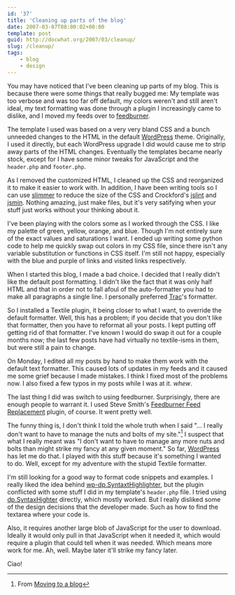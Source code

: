 ```yaml
---
id: '37'
title: 'Cleaning up parts of the blog'
date: 2007-03-07T08:00:02+00:00
template: post
guid: http://docwhat.org/2007/03/cleanup/
slug: /cleanup/
tags:
    - blog
    - design
---
```


You may have noticed that I've been cleaning up parts of my blog. This is
because there were some things that really bugged me: My template was too
verbose and was too far off default, my colors weren't and still aren't ideal,
my text formatting was done through a plugin I increasingly came to dislike,
and I moved my feeds over to [feedburner](http://feedburner.com/).

<!-- more -->

The template I used was based on a very very bland CSS and a bunch unneeded
changes to the HTML in the default [WordPress](http://wordpress.org/) theme.
Originally, I used it directly, but each WordPress upgrade I did would cause
me to strip away parts of the HTML changes. Eventually the templates became
nearly stock, except for I have some minor tweaks for JavaScript and the
`header.php` and `footer.php`.

As I removed the customized HTML, I cleaned up the CSS and reorganized it to
make it easier to work with. In addition, I have been writing tools so I can
use [slimmer](http://www.issuetrackerproduct.com/Documentation#slimmer) to
reduce the size of the CSS and Crockford's [jslint](http://www.jslint.com/)
and [jsmin](http://www.crockford.com/javascript/jsmin.html). Nothing amazing,
just make files, but it's very satifying when your stuff just works without
your thinking about it.

I've been playing with the colors some as I worked through the CSS. I like my
palette of green, yellow, orange, and blue. Though I'm not entirely sure of
the exact values and saturations I want. I ended up writing some python code
to help me quickly swap out colors in my CSS file, since there isn't any
variable substitution or functions in CSS itself. I'm still not happy,
especially with the blue and purple of links and visited links respectively.

When I started this blog, I made a bad choice. I decided that I really didn't
like the default post formatting. I didn't like the fact that it was only half
HTML and that in order not to fall afoul of the auto-formatter you had to make
all paragraphs a single line. I personally preferred
[Trac](http://trac.edgewall.org/)'s formatter.

So I installed a Textile plugin, it being closer to what I want, to override
the default formatter. Well, this has a problem; if you decide that you don't
like that formatter, then you have to reformat all your posts. I kept putting
off getting rid of that formatter. I've known I would do swap it out for a
couple months now; the last few posts have had virtually no textile-isms in
them, but were still a pain to change.

On Monday, I edited all my posts by hand to make them work with the default
text formatter. This caused lots of updates in my feeds and it caused me some
grief because I made mistakes. I think I fixed most of the problems now. I
also fixed a few typos in my posts while I was at it. _whew_.

The last thing I did was switch to using feedburner. Surprisingly, there are
enough people to warrant it. I used Steve Smith's
[Feedburner Feed Replacement](http://orderedlist.com/wordpress-plugins/feedburner-plugin/)
plugin, of course. It went pretty well.

The funny thing is, I don't think I told the whole truth when I said "… I
really don't want to have to manage the nuts and bolts of my site."[^1] I
suspect that what I really meant was "I don't want to have to manage any more
nuts and bolts than might strike my fancy at any given moment." So far,
[WordPress](http://wordpress.org/) has let me do that. I played with this
stuff because it's something I wanted to do. Well, except for my adventure
with the stupid Textile formatter.

I'm still looking for a good way to format code snippets and examples. I
really liked the idea behind
[wp-dp.SyntaxtHighlighter](http://blog.rubypdf.com/2006/09/28/wp-dpsyntaxhighlightersource-code-syntax-highlighting-plugin/),
but the plugin conflicted with some stuff I did in my template's `header.php`
file. I tried using
[dp.SyntaxHighter](http://www.dreamprojections.com/SyntaxHighlighter/)
directly, which mostly worked. But I really disliked some of the design
decisions that the developer made. Such as how to find the textarea where your
code is.

Also, it requires another large blob of JavaScript for the user to download.
Ideally it would only pull in that JavaScript when it needed it, which would
require a plugin that could tell when it was needed. Which means more work for
me. Ah, well. Maybe later it'll strike my fancy later.

Ciao!

[^1]: From [Moving to a blog](http://docwhat.org/2006/09/moving-to-a-blog/)
